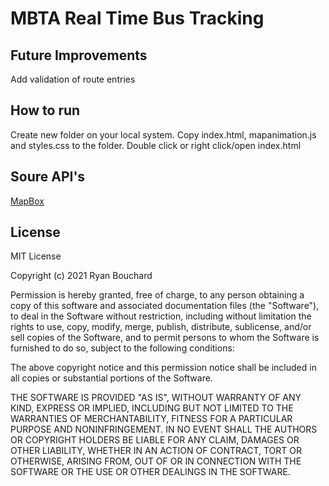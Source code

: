 <h1>MBTA Real Time Bus Tracking</h1>
<h2>Future Improvements</h2>
<p>Add validation of route entries</p>
<h2>How to run</h2>
Create new folder on your local system. Copy index.html, mapanimation.js and styles.css to the folder. Double click or right click/open index.html
<h2>Soure API's</h2>
<a href="https://www.mapbox.com/legal/tos/" target="_blank">MapBox</a>
<h2>License</h2>
MIT License

Copyright (c) 2021 Ryan Bouchard

Permission is hereby granted, free of charge, to any person obtaining a copy
of this software and associated documentation files (the "Software"), to deal
in the Software without restriction, including without limitation the rights
to use, copy, modify, merge, publish, distribute, sublicense, and/or sell
copies of the Software, and to permit persons to whom the Software is
furnished to do so, subject to the following conditions:

The above copyright notice and this permission notice shall be included in all
copies or substantial portions of the Software.

THE SOFTWARE IS PROVIDED "AS IS", WITHOUT WARRANTY OF ANY KIND, EXPRESS OR
IMPLIED, INCLUDING BUT NOT LIMITED TO THE WARRANTIES OF MERCHANTABILITY,
FITNESS FOR A PARTICULAR PURPOSE AND NONINFRINGEMENT. IN NO EVENT SHALL THE
AUTHORS OR COPYRIGHT HOLDERS BE LIABLE FOR ANY CLAIM, DAMAGES OR OTHER
LIABILITY, WHETHER IN AN ACTION OF CONTRACT, TORT OR OTHERWISE, ARISING FROM,
OUT OF OR IN CONNECTION WITH THE SOFTWARE OR THE USE OR OTHER DEALINGS IN THE
SOFTWARE.

